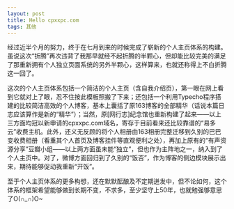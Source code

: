 ```yaml
---
layout: post
title: Hello cpxxpc.com
tags: 其他
---
```


经过近半个月的努力，终于在七月到来的时候完成了崭新的个人主页体系的构建。虽说这次“折腾”再次违背了我那早就经不起折腾的半颗心，但却能比较完美的满足了那重新拥有个人独立页面系统的另外半颗心，这样算来，也就还称得上不白折腾这一回了。 

这次的个人主页体系包括一个简洁的个人主页（含自我介绍页），第一眼在网上看到它就对上了眼，忍不住按此模板照搬了下来；还包括一个利用Typecho程序搭建的比较简洁高效的个人博客，基本上囊括了原163博客的全部精华（话说本篇日志应该算作是新的“精华”）；当然，原[网行志]纪念馆也重新构建了起来——以上三方面均冠以新申请的cpxxpc.com域名，寄存于目前看来还比较靠谱的“易多云”收费主机。此外，还义无反顾的将个人相册由163相册完整迁移到久别的巴巴变收费相册（看重其个人首页及博客挂件等直观便利之处），再加上原有的“有声资源分享”豆瓣小组——以上两方面虽未能“独立”，但也作为主阵地之一，纳入到了个人主页中。对了，微博方面回归到了久别的“饭否”，作为博客的侧边模块展示出来，期待能够促动我重新“开饭”。

至于个人主页体系的更多构想，还在默默酝酿及不定期迸发中，但不论如何，这个体系的框架希望能够做到长期不变，不求多，至少坚守上50年，也就勉强够意思了O(∩_∩)O~